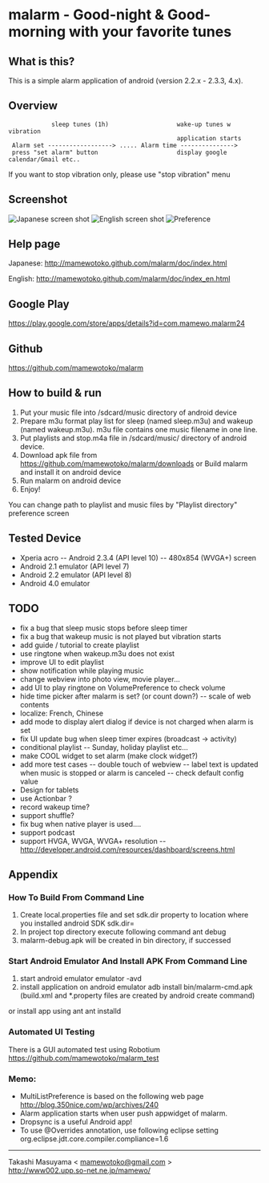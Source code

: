 # malarm - Good-night & Good-morning with your favorite tunes
## What is this?

This is a simple alarm application of android (version 2.2.x - 2.3.3, 4.x).

## Overview
                sleep tunes (1h)                   wake-up tunes w vibration
                                                   application starts
     Alarm set ------------------> ..... Alarm time --------------->
     press "set alarm" button                      display google calendar/Gmail etc..
     

 If you want to stop vibration only, please use "stop vibration" menu

## Screenshot
![Japanese screen shot](https://github.com/mamewotoko/malarm/raw/master/doc/alarm_ja.png)
![English screen shot](https://github.com/mamewotoko/malarm/raw/master/doc/alarm_en.png)
![Preference](https://github.com/mamewotoko/malarm/raw/master/doc/malarm_pref.png)

## Help page
Japanese:
http://mamewotoko.github.com/malarm/doc/index.html

English:
http://mamewotoko.github.com/malarm/doc/index_en.html

## Google Play
https://play.google.com/store/apps/details?id=com.mamewo.malarm24

## Github
https://github.com/mamewotoko/malarm

## How to build & run
1. Put your music file into /sdcard/music directory of android device
2. Prepare m3u format play list for sleep (named sleep.m3u) and wakeup (named wakeup.m3u).
m3u file contains one music filename in one line.
3. Put playlists and stop.m4a file in /sdcard/music/ directory of android device.
4. Download apk file from 
https://github.com/mamewotoko/malarm/downloads
or Build malarm and install it on android device
5. Run malarm on android device
6. Enjoy!

You can change path to playlist and music files by "Playlist directory" preference screen

## Tested Device
- Xperia acro
-- Android 2.3.4 (API level 10)
-- 480x854 (WVGA+) screen
- Android 2.1 emulator (API level 7)
- Android 2.2 emulator (API level 8)
- Android 4.0 emulator

## TODO
- fix a bug that sleep music stops before sleep timer
- fix a bug that wakeup music is not played but vibration starts
- add guide / tutorial to create playlist
- use ringtone when wakeup.m3u does not exist
- improve UI to edit playlist
- show notification while playing music
- change webview into photo view, movie player...
- add UI to play ringtone on VolumePreference to check volume
- hide time picker after malarm is set? (or count down?)
-- scale of web contents
- localize: French, Chinese
- add mode to display alert dialog if device is not charged when alarm is set
- fix UI update bug when sleep timer expires (broadcast -> activity)
- conditional playlist
-- Sunday, holiday playlist etc...
- make COOL widget to set alarm (make clock widget?)
- add more test cases
-- double touch of webview
-- label text is updated when music is stopped or alarm is canceled
-- check default config value
- Design for tablets
- use Actionbar ?
- record wakeup time?
- support shuffle?
- fix bug when native player is used....
- support podcast
- support HVGA, WVGA, WVGA+ resolution
-- http://developer.android.com/resources/dashboard/screens.html

## Appendix
### How To Build From Command Line
1. Create local.properties file and set sdk.dir property to location where you installed android SDK
    sdk.dir=<path to android SDK>
2. In project top directory execute following command
    ant debug
3. malarm-debug.apk will be created in bin directory, if successed

### Start Android Emulator And Install APK From Command Line
1. start android emulator
    emulator -avd <avdname>
2. install application on android emulator
    adb install bin/malarm-cmd.apk
(build.xml and *.property files are created by android create command)

or install app using ant
    ant installd

### Automated UI Testing
There is a GUI automated test using Robotium
https://github.com/mamewotoko/malarm_test

### Memo:
- MultiListPreference is based on the following web page
http://blog.350nice.com/wp/archives/240
- Alarm application starts when user push appwidget of malarm.
- Dropsync is a useful Android app!
- To use @Overrides annotation, use following eclipse setting 
  org.eclipse.jdt.core.compiler.compliance=1.6

----
Takashi Masuyama < mamewotoko@gmail.com >  
http://www002.upp.so-net.ne.jp/mamewo/
